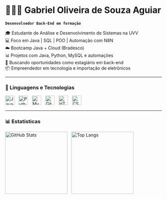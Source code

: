 # 👨🏻‍💻 Gabriel Oliveira de Souza Aguiar

**`Desenvolvedor Back-End em formação`**

🎓 Estudante de Análise e Desenvolvimento de Sistemas na UVV  
💻 Foco em Java | SQL | POO | Automação com N8N  
☁️ Bootcamp Java + Cloud (Bradesco)  
📊 Projetos com Java, Python, MySQL e automações  
🚀 Buscando oportunidades como estagiário em back-end  
📦 Empreendedor em tecnologia e importação de eletrônicos 

---

### 🤖 Linguagens e Tecnologias

<img align="left" alt="Java" title="Java" width="30px" style="padding-right: 10px;" src="https://cdn.jsdelivr.net/gh/devicons/devicon/icons/java/java-original.svg" />
<img align="left" alt="Python" title="Python" width="30px" style="padding-right: 10px;" src="https://cdn.jsdelivr.net/gh/devicons/devicon/icons/python/python-original.svg" />
<img align="left" alt="MySQL" title="MySQL" width="30px" style="padding-right: 10px;" src="https://cdn.jsdelivr.net/gh/devicons/devicon/icons/mysql/mysql-original.svg" />
<img align="left" alt="Git" title="Git" width="30px" style="padding-right: 10px;" src="https://cdn.jsdelivr.net/gh/devicons/devicon/icons/git/git-original.svg" />
<img align="left" alt="HTML" title="HTML" width="30px" style="padding-right: 10px;" src="https://cdn.jsdelivr.net/gh/devicons/devicon/icons/html5/html5-original.svg" />
<img align="left" alt="CSS" title="CSS" width="30px" style="padding-right: 10px;" src="https://cdn.jsdelivr.net/gh/devicons/devicon/icons/css3/css3-original.svg" />

<br/>
<br/>

---

### 📊 Estatísticas

<p>
  <img 
  align="left" 
  alt="GitHub Stats" 
  height="200" 
  style="padding-right: 10px;" 
  src="https://github-readme-stats-tawny-nine-69.vercel.app/api?username=GabrielGaks&show_icons=true&theme=tokyonight&include_all_commits=true&count_private=true&locale=pt-br" 
/>

<img 
  align="left" 
  alt="Top Langs" 
  height="200" 
  src="https://github-readme-stats-tawny-nine-69.vercel.app/api/top-langs/?username=GabrielGaks&theme=tokyonight&layout=compact&count_private=true&langs_count=9" 
/>

</p>
